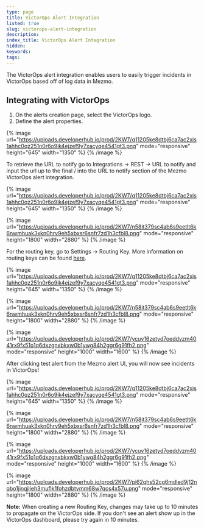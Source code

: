 ```yaml
---
type: page
title: VictorOps Alert Integration
listed: true
slug: victorops-alert-integration
description: 
index_title: VictorOps Alert Integration
hidden: 
keywords: 
tags: 
---
```



The VictorOps alert integration enables users to easily trigger incidents in VictorOps based off of log data in Mezmo.

## Integrating with VictorOps

1. On the alerts creation page, select the VictorOps logo.
2. Define the alert properties.

{% image url="https://uploads.developerhub.io/prod/2KW7/q11205ke8dtbj6ca7ac2xis1ahhc0qz251n0r6o9ik4ejzef9y7xacyqe4541gt3.png" mode="responsive" height="645" width="1350" %}
{% /image %}

To retrieve the URL to notify go to Integrations -&gt; REST -&gt; URL to notify and input the url up to the final / into the URL to notify section of the Mezmo VictorOps alert integration.

{% image url="https://uploads.developerhub.io/prod/2KW7/q11205ke8dtbj6ca7ac2xis1ahhc0qz251n0r6o9ik4ejzef9y7xacyqe4541gt3.png" mode="responsive" height="645" width="1350" %}
{% /image %}

{% image url="https://uploads.developerhub.io/prod/2KW7/n58it379sc4ab6s9eetlt6k6nwmhuak3xkn0hrv9eh5xbxsr6snfr7zd1h3cfbl8.png" mode="responsive" height="1800" width="2880" %}
{% /image %}

For the routing key, go to Settings -&gt; Routing Key. More information on routing keys can be found [here](https://help.victorops.com/knowledge-base/routing-keys/#:~:text=%3E%3E%20Routing%20Keys.-,Creating%20Routing%20Keys%20in%20VictorOps,Escalation%20Policy%20for%20a%20team).

{% image url="https://uploads.developerhub.io/prod/2KW7/q11205ke8dtbj6ca7ac2xis1ahhc0qz251n0r6o9ik4ejzef9y7xacyqe4541gt3.png" mode="responsive" height="645" width="1350" %}
{% /image %}

{% image url="https://uploads.developerhub.io/prod/2KW7/n58it379sc4ab6s9eetlt6k6nwmhuak3xkn0hrv9eh5xbxsr6snfr7zd1h3cfbl8.png" mode="responsive" height="1800" width="2880" %}
{% /image %}

{% image url="https://uploads.developerhub.io/prod/2KW7/ycuy16zetyd7oeddvzm4041rx9fx51o1q6dxzgnxbkxw0b1ywg84h2ggr6g91fh2.png" mode="responsive" height="1000" width="1600" %}
{% /image %}

After clicking test alert from the Mezmo alert UI, you will now see incidents in VictorOps!

{% image url="https://uploads.developerhub.io/prod/2KW7/q11205ke8dtbj6ca7ac2xis1ahhc0qz251n0r6o9ik4ejzef9y7xacyqe4541gt3.png" mode="responsive" height="645" width="1350" %}
{% /image %}

{% image url="https://uploads.developerhub.io/prod/2KW7/n58it379sc4ab6s9eetlt6k6nwmhuak3xkn0hrv9eh5xbxsr6snfr7zd1h3cfbl8.png" mode="responsive" height="1800" width="2880" %}
{% /image %}

{% image url="https://uploads.developerhub.io/prod/2KW7/ycuy16zetyd7oeddvzm4041rx9fx51o1q6dxzgnxbkxw0b1ywg84h2ggr6g91fh2.png" mode="responsive" height="1000" width="1600" %}
{% /image %}

{% image url="https://uploads.developerhub.io/prod/2KW7/pi62qhs52cg6mdled9j12nqbo1jinqjlieh3muflk1fohzdbtvmm68w7qcs4x57u.png" mode="responsive" height="1800" width="2880" %}
{% /image %}

**Note:** When creating a new Routing Key, changes may take up to 10 minutes to propagate on the VictorOps side. If you don't see an alert show up in the VictorOps dashboard, please try again in 10 minutes.